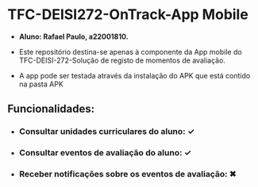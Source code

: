 # TFC-DEISI272-OnTrack-App Mobile

- **Aluno: Rafael Paulo, a22001810.**

- Este repositório destina-se apenas à componente da App mobile do TFC-DEISI-272-Solução de registo de momentos de avaliação.

- A app pode ser testada através da instalação do APK que está contido na pasta APK

## Funcionalidades:

- ### Consultar unidades curriculares do aluno: ✓


- ### Consultar eventos de avaliação do aluno: ✓


- ### Receber notificações sobre os eventos de avaliação: ✖
